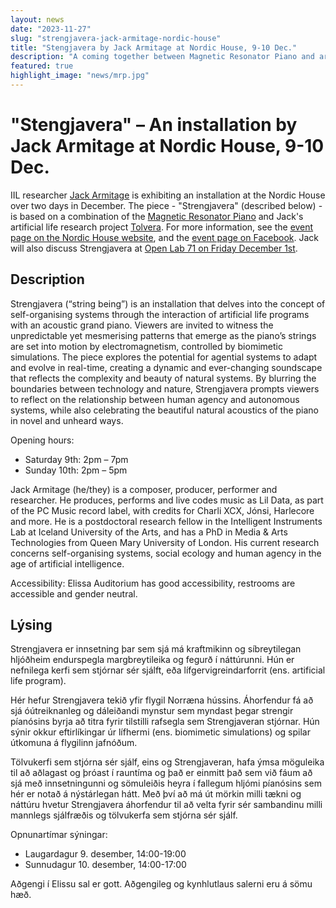 ```yaml
---
layout: news
date: "2023-11-27"
slug: "strengjavera-jack-armitage-nordic-house"
title: "Stengjavera by Jack Armitage at Nordic House, 9-10 Dec."
description: "A coming together between Magnetic Resonator Piano and artificial life."
featured: true
highlight_image: "news/mrp.jpg"
---
```


<script>
import CaptionedImage from "../../components/Images/CaptionedImage.svelte"
import EmbedYouTube from "../../components/Video/EmbedYouTube.svelte"
</script>

<CaptionedImage
src="news/mrp.jpg"
alt="The Magnetic Resonator Piano."
caption="The Magnetic Resonator Piano."
/>

# "Stengjavera" – An installation by Jack Armitage at Nordic House, 9-10 Dec.

IIL researcher [Jack Armitage](https://jackarmitage.com) is exhibiting an installation at the Nordic House over two days in December.
The piece - "Strengjavera" (described below) - is based on a combination of the [Magnetic Resonator Piano](https://instrumentslab.org/research/mrp.html) and Jack's artificial life research project [Tolvera](https://tolvera.is).
For more information, see the [event page on the Nordic House website](https://nordichouse.is/en/event/strengjavera-by-jack-armitage/), and the [event page on Facebook](https://www.facebook.com/events/s/strengjavera-sound-installatio/330194412977716/).
Jack will also discuss Strengjavera at [Open Lab 71 on Friday December 1st](/openlab/71).

<EmbedYouTube id="W2c8vFmdANY" caption="Short video of Strengjavera captured at AIMC 2023 in Brighton."/>

## Description

Strengjavera (“string being”) is an installation that delves into the concept of self-organising systems through the interaction of artificial life programs with an acoustic grand piano. Viewers are invited to witness the unpredictable yet mesmerising patterns that emerge as the piano’s strings are set into motion by electromagnetism, controlled by biomimetic simulations. The piece explores the potential for agential systems to adapt and evolve in real-time, creating a dynamic and ever-changing soundscape that reflects the complexity and beauty of natural systems. By blurring the boundaries between technology and nature, Strengjavera prompts viewers to reflect on the relationship between human agency and autonomous systems, while also celebrating the beautiful natural acoustics of the piano in novel and unheard ways.

Opening hours:
- Saturday 9th: 2pm – 7pm
- Sunday 10th: 2pm – 5pm

Jack Armitage (he/they) is a composer, producer, performer and researcher. He produces, performs and live codes music as Lil Data, as part of the PC Music record label, with credits for Charli XCX, Jónsi, Harlecore and more. He is a postdoctoral research fellow in the Intelligent Instruments Lab at Iceland University of the Arts, and has a PhD in Media & Arts Technologies from Queen Mary University of London. His current research concerns self-organising systems, social ecology and human agency in the age of artificial intelligence.

Accessibility: Elissa Auditorium has good accessibility, restrooms are accessible and gender neutral.

## Lýsing

Strengjavera er innsetning þar sem sjá má kraftmikinn og síbreytilegan hljóðheim endurspegla margbreytileika og fegurð í náttúrunni. Hún er nefnilega kerfi sem stjórnar sér sjálft, eða lífgervigreindarforrit (ens. artificial life program). 

Hér hefur Strengjavera tekið yfir flygil Norræna hússins. Áhorfendur fá að sjá óútreiknanleg og dáleiðandi mynstur sem myndast þegar strengir píanósins byrja að titra fyrir tilstilli rafsegla sem Strengjaveran stjórnar. Hún sýnir okkur eftirlíkingar úr lífhermi (ens. biomimetic simulations) og spilar útkomuna á flygilinn jafnóðum. 

Tölvukerfi sem stjórna sér sjálf, eins og Strengjaveran, hafa ýmsa möguleika til að aðlagast og þróast í rauntíma og það er einmitt það sem við fáum að sjá með innsetningunni og sömuleiðis heyra í fallegum hljómi píanósins sem hér er notað á nýstárlegan hátt. Með því að má út mörkin milli tækni og náttúru hvetur Strengjavera áhorfendur til að velta fyrir sér sambandinu milli mannlegs sjálfræðis og tölvukerfa sem stjórna sér sjálf. 

Opnunartímar sýningar:
- Laugardagur 9. desember, 14:00-19:00
- Sunnudagur 10. desember, 14:00-17:00

Aðgengi í Elissu sal er gott. Aðgengileg og kynhlutlaus salerni eru á sömu hæð.
